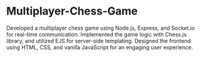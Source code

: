 # Multiplayer-Chess-Game
Developed a multiplayer chess game using Node.js, Express, and Socket.io for real-time communication. Implemented the game logic with Chess.js library, and utilized EJS for server-side templating. Designed the frontend using HTML, CSS, and vanilla JavaScript for an engaging user experience.
